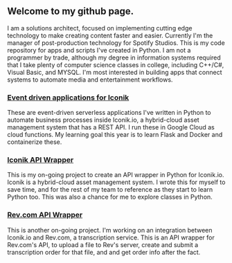 ## Welcome to my github page. 

I am a solutions architect, focused on implementing cutting edge technology to make creating content faster and easier. Currently I'm the manager of post-production technology for Spotify Studios. This is my code repository for apps and scripts I've created in Python. I am not a programmer by trade, although my degree in information systems required that I take plenty of computer science classes in college, including C++/C#, Visual Basic, and MYSQL. I'm most interested in building apps that connect systems to automate media and entertainment workflows. 

### [Event driven applications for Iconik](https://github.com/benmeadors/Event-driven-applications-for-Iconik)
These are event-driven serverless applications I've written in Python to automate business processes inside Iconik.io, a hybrid-cloud asset management system that has a REST API. I run these in Google Cloud as cloud functions. My learning goal this year is to learn Flask and Docker and containerize these. 

### [Iconik API Wrapper](https://github.com/benmeadors/Iconik-API-Wrapper)

This is my on-going project to create an API wrapper in Python for Iconik.io. Iconik is a hybrid-cloud asset management system. I wrote this for myself to save time, and for the rest of my team to reference as they start to learn Python too. This was also a chance for me to explore classes in Python. 

### [Rev.com API Wrapper](https://github.com/benmeadors/Rev-API-Wrapper)

This is another on-going project. I'm working on an integration between Iconik.io and Rev.com, a transcription service. This is an API wrapper for Rev.com's API, to upload a file to Rev's server, create and submit a transcription order for that file, and and get order info after the fact. 


